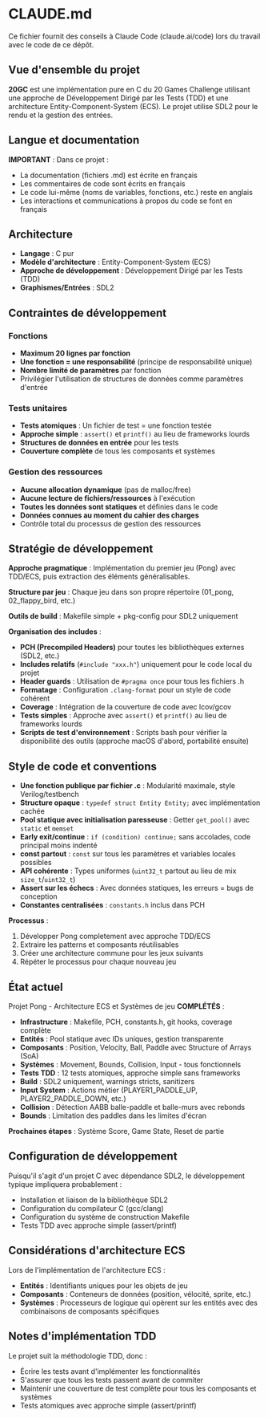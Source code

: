 # CLAUDE.md

Ce fichier fournit des conseils à Claude Code (claude.ai/code) lors du travail avec le code de ce dépôt.

## Vue d'ensemble du projet

**20GC** est une implémentation pure en C du 20 Games Challenge utilisant une approche de Développement Dirigé par les Tests (TDD) et une architecture Entity-Component-System (ECS). Le projet utilise SDL2 pour le rendu et la gestion des entrées.

## Langue et documentation

**IMPORTANT** : Dans ce projet :
- La documentation (fichiers .md) est écrite en français
- Les commentaires de code sont écrits en français
- Le code lui-même (noms de variables, fonctions, etc.) reste en anglais
- Les interactions et communications à propos du code se font en français

## Architecture

- **Langage** : C pur
- **Modèle d'architecture** : Entity-Component-System (ECS)
- **Approche de développement** : Développement Dirigé par les Tests (TDD)
- **Graphismes/Entrées** : SDL2

## Contraintes de développement

### Fonctions
- **Maximum 20 lignes par fonction**
- **Une fonction = une responsabilité** (principe de responsabilité unique)
- **Nombre limité de paramètres** par fonction
- Privilégier l'utilisation de structures de données comme paramètres d'entrée

### Tests unitaires
- **Tests atomiques** : Un fichier de test = une fonction testée
- **Approche simple** : `assert()` et `printf()` au lieu de frameworks lourds
- **Structures de données en entrée** pour les tests
- **Couverture complète** de tous les composants et systèmes

### Gestion des ressources
- **Aucune allocation dynamique** (pas de malloc/free)
- **Aucune lecture de fichiers/ressources** à l'exécution
- **Toutes les données sont statiques** et définies dans le code
- **Données connues au moment du cahier des charges**
- Contrôle total du processus de gestion des ressources

## Stratégie de développement

**Approche pragmatique** : Implémentation du premier jeu (Pong) avec TDD/ECS, puis extraction des éléments généralisables.

**Structure par jeu** : Chaque jeu dans son propre répertoire (01_pong, 02_flappy_bird, etc.)

**Outils de build** : Makefile simple + pkg-config pour SDL2 uniquement

**Organisation des includes** : 
- **PCH (Precompiled Headers)** pour toutes les bibliothèques externes (SDL2, etc.)
- **Includes relatifs** (`#include "xxx.h"`) uniquement pour le code local du projet
- **Header guards** : Utilisation de `#pragma once` pour tous les fichiers .h
- **Formatage** : Configuration `.clang-format` pour un style de code cohérent
- **Coverage** : Intégration de la couverture de code avec lcov/gcov
- **Tests simples** : Approche avec `assert()` et `printf()` au lieu de frameworks lourds
- **Scripts de test d'environnement** : Scripts bash pour vérifier la disponibilité des outils (approche macOS d'abord, portabilité ensuite)

## Style de code et conventions

- **Une fonction publique par fichier .c** : Modularité maximale, style Verilog/testbench
- **Structure opaque** : `typedef struct Entity Entity;` avec implémentation cachée
- **Pool statique avec initialisation paresseuse** : Getter `get_pool()` avec `static` et `memset`
- **Early exit/continue** : `if (condition) continue;` sans accolades, code principal moins indenté
- **const partout** : `const` sur tous les paramètres et variables locales possibles
- **API cohérente** : Types uniformes (`uint32_t` partout au lieu de mix `size_t`/`uint32_t`)
- **Assert sur les échecs** : Avec données statiques, les erreurs = bugs de conception
- **Constantes centralisées** : `constants.h` inclus dans PCH

**Processus** :
1. Développer Pong completement avec approche TDD/ECS
2. Extraire les patterns et composants réutilisables
3. Créer une architecture commune pour les jeux suivants
4. Répéter le processus pour chaque nouveau jeu

## État actuel

Projet Pong - Architecture ECS et Systèmes de jeu **COMPLÉTÉS** :
- **Infrastructure** : Makefile, PCH, constants.h, git hooks, coverage complète
- **Entités** : Pool statique avec IDs uniques, gestion transparente
- **Composants** : Position, Velocity, Ball, Paddle avec Structure of Arrays (SoA)
- **Systèmes** : Movement, Bounds, Collision, Input - tous fonctionnels
- **Tests TDD** : 12 tests atomiques, approche simple sans frameworks
- **Build** : SDL2 uniquement, warnings stricts, sanitizers
- **Input System** : Actions métier (PLAYER1_PADDLE_UP, PLAYER2_PADDLE_DOWN, etc.)
- **Collision** : Détection AABB balle-paddle et balle-murs avec rebonds
- **Bounds** : Limitation des paddles dans les limites d'écran

**Prochaines étapes** : Système Score, Game State, Reset de partie

## Configuration de développement

Puisqu'il s'agit d'un projet C avec dépendance SDL2, le développement typique impliquera probablement :
- Installation et liaison de la bibliothèque SDL2
- Configuration du compilateur C (gcc/clang)
- Configuration du système de construction Makefile
- Tests TDD avec approche simple (assert/printf)

## Considérations d'architecture ECS

Lors de l'implémentation de l'architecture ECS :
- **Entités** : Identifiants uniques pour les objets de jeu
- **Composants** : Conteneurs de données (position, vélocité, sprite, etc.)
- **Systèmes** : Processeurs de logique qui opèrent sur les entités avec des combinaisons de composants spécifiques

## Notes d'implémentation TDD

Le projet suit la méthodologie TDD, donc :
- Écrire les tests avant d'implémenter les fonctionnalités
- S'assurer que tous les tests passent avant de commiter
- Maintenir une couverture de test complète pour tous les composants et systèmes
- Tests atomiques avec approche simple (assert/printf)